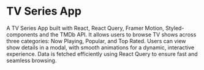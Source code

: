 # TV Series App

A TV Series App built with React, React Query, Framer Motion, Styled-components and the TMDb API. It allows users to browse TV shows across three categories: Now Playing, Popular, and Top Rated. Users can view show details in a modal, with smooth animations for a dynamic, interactive experience. Data is fetched efficiently using React Query to ensure fast and seamless browsing.
